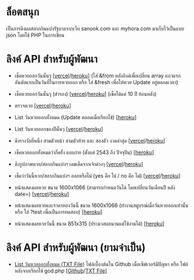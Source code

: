 # ล็อตสนุก
เป็นการดึงผลสลากกินแบ่งรัฐบาลจากเว็บ sanook.com และ myhora.com มาเก็บไว้เป็นแบบ json โดยใช้ PHP ในการเขียน

# ลิงค์ API สำหรับผู้พัฒนา
* เช็คหวยออกวันนั้นๆ [[vercel](https://lottsanook.vercel.app/api/?date=01102563)/[heroku](https://lottsanook.herokuapp.com/?date=01102563)] (ใส่ &from หลังลิงค์เพื่อเปลี่ยน array แถวแรกอันดับแรกเป็นวันที่ในการหวยออก หรือ ใส่ &fresh เพื่อให้หวย Update อยู่ตลอดเวลา)

* เช็คหวยออกวันนั้นๆ (สำรอง) [[vercel](https://lottsanook.vercel.app/api/index2.php?date=01102563)/[heroku](https://lottsanook.herokuapp.com/index2.php?date=01102563)] (เช็คได้แค่ 10 ปี ย้อนหลัง)

* ตรวจหวย [[vercel](https://lottsanook.vercel.app/api/checklottery.php?by=01032564&search=835573)/[heroku](https://lottsanook.herokuapp.com/checklottery.php?by=01032564&search=835573)]

* List วันหวยออกทั้งหมด (Update ตลอดเมื่อเรียกใช้) [[heroku](https://lottsanook.herokuapp.com/god.php)]

* List วันหวยออกของปีนั้นๆ [[vercel](https://lottsanook.vercel.app/api/gdpy.php?year=2555)/[heroku](https://lottsanook.herokuapp.com/gdpy.php?year=2555)]

* ดึงรางวัลที่หนึ่ง สามตัวหน้า สามตัวท้าย และ สองตัว งวดล่าสุด [[vercel](https://lottsanook.vercel.app/api/lastlot.php)/[heroku](http://lottsanook.herokuapp.com/lastlot/)]

* เช็คหวยออกทั้งหมดว่ากี่ครั้ง แบบง่าย (ตั้งแต่ 2543 ถึง ปัจจุปัน) [[heroku](https://lottsanook.herokuapp.com/finddol.php?search=81)]

* ดึงรูปภาพหวย/สลากกินแบ่งฯ เลขเด็ดจากเจ้าต่างๆ [[vercel](https://lottsanook.vercel.app/api/getchit.php)/[heroku](https://lottsanook.herokuapp.com/getchit.php)]

* เช็คว่าวันนี้หวย/สลากกินแบ่งฯ ออกหรือไม่ (yes คือ ใช่ / no คือ ไม่) [[vercel](https://lottsanook.vercel.app/api/reto.php)/[heroku](https://lottsanook.herokuapp.com/reto.php)]

* หน้าแสดงผลหวย ขนาด 1600x1066 (สามารถกำหนดวันได้ โดยเปลี่ยนวันเดือนปี หลัง date=) [[vercel](https://lottsanook.vercel.app/api/viewlot.php)/[heroku](http://lottsanook.herokuapp.com/viewlot.php?date=01022563)]

* หน้าแสดงผลหวยและราคาทองวันนี้ ขนาด 1600x1066 (ทำงานสมูบรณ์เมื่อวันหวยออกเท่านั้น หรือ ใส่ ?test เพื่อเป็นการทดสอบ) [[heroku](https://lottsanook.herokuapp.com/viewlot_gold.php)]

* หน้าแสดงผลหวยวันนี้ ขนาด 851x315 (ประมวลผลนานแต่ใช้งานได้) [[heroku](https://lottsanook.herokuapp.com/viewlo.php)]

# ลิงค์ API สำหรับผู้พัฒนา (ยามจำเป็น)

* [List วันหวยออกทั้งหมด (TXT File)]() ไฟล์เบื้องต้นใน Github เมื่อเซิฟเวอร์มีปัญหา หรือ ไฟล์หลังจากเรียกใช้ god.php [[Github](https://raw.githubusercontent.com/Quad-B/lottsanook/main/cache/test.txt)/[TXT File](https://lottsanook.herokuapp.com/cache/test.txt)]
